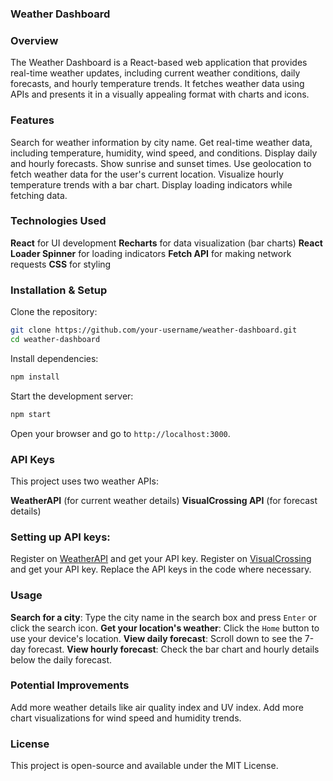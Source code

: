 ### Weather Dashboard

### Overview

The Weather Dashboard is a React-based web application that provides real-time weather updates, including current weather conditions, daily forecasts, and hourly temperature trends. It fetches weather data using APIs and presents it in a visually appealing format with charts and icons.

### Features

Search for weather information by city name.
Get real-time weather data, including temperature, humidity, wind speed, and conditions.
Display daily and hourly forecasts.
Show sunrise and sunset times.
Use geolocation to fetch weather data for the user's current location.
Visualize hourly temperature trends with a bar chart.
Display loading indicators while fetching data.

### Technologies Used

**React** for UI development
**Recharts** for data visualization (bar charts)
**React Loader Spinner** for loading indicators
**Fetch API** for making network requests
**CSS** for styling

### Installation & Setup

Clone the repository:
   ```sh
   git clone https://github.com/your-username/weather-dashboard.git
   cd weather-dashboard
   ```
Install dependencies:
   ```sh
   npm install
   ```
Start the development server:
   ```sh
   npm start
   ```
Open your browser and go to `http://localhost:3000`.

### API Keys

This project uses two weather APIs:

**WeatherAPI** (for current weather details)
**VisualCrossing API** (for forecast details)

### Setting up API keys:

Register on [WeatherAPI](https://www.weatherapi.com/) and get your API key.
Register on [VisualCrossing](https://www.visualcrossing.com/) and get your API key.
Replace the API keys in the code where necessary.

### Usage

**Search for a city**: Type the city name in the search box and press `Enter` or click the search icon.
**Get your location's weather**: Click the `Home` button to use your device's location.
**View daily forecast**: Scroll down to see the 7-day forecast.
**View hourly forecast**: Check the bar chart and hourly details below the daily forecast.

### Potential Improvements

Add more weather details like air quality index and UV index.
Add more chart visualizations for wind speed and humidity trends.

### License
This project is open-source and available under the MIT License.

 
 
